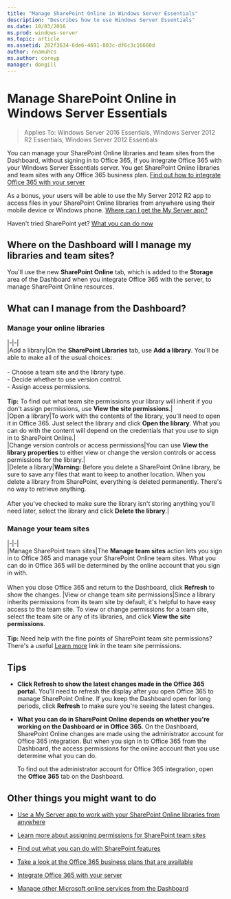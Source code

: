```yaml
---
title: "Manage SharePoint Online in Windows Server Essentials"
description: "Describes how to use Windows Server Essentials"
ms.date: 10/03/2016
ms.prod: windows-server
ms.topic: article
ms.assetid: 282f3634-6de6-4691-803c-df6c3c16660d
author: nnamuhcs
ms.author: coreyp
manager: dongill
---
```


# Manage SharePoint Online in Windows Server Essentials

>Applies To: Windows Server 2016 Essentials, Windows Server 2012 R2 Essentials, Windows Server 2012 Essentials

You can manage your  SharePoint Online libraries and team sites from the Dashboard, without signing in to  Office 365, if you integrate  Office 365 with your  Windows Server Essentials server. You get  SharePoint Online libraries and team sites with any  Office 365 business plan. [Find out how to integrate Office 365 with your server](Manage-Office-365-in-Windows-Server-Essentials.md)  
  
 As a bonus, your users will be able to use the My Server 2012 R2 app to access files in your  SharePoint Online libraries from anywhere using their mobile device or Windows phone. [Where can I get the My Server app?](../use/Use-the-My-Server-App-to-Connect-to-Windows-Server-Essentials.md)  
  
 Haven't tried SharePoint yet? [What you can do now](https://office.microsoft.com/office365-sharepoint-online-enterprise-help/get-started-with-sharepoint-2013-HA102772778.aspx)  
  
## Where on the Dashboard will I manage my libraries and team sites?  
 You'll use the new **SharePoint Online** tab, which is added to the **Storage** area of the Dashboard when you integrate  Office 365 with the server, to manage  SharePoint Online resources.  

  
## What can I manage from the Dashboard?  
  
### Manage your online libraries  
   
|-|-|  
|Add a library|On the **SharePoint Libraries** tab, use **Add a library**. You'll be able to make all of the usual choices:<br /><br /> -   Choose a team site and the library type.<br />-   Decide whether to use version control.<br />-   Assign access permissions.<br /><br /> **Tip:** To find out what team site permissions your library will inherit if you don't assign permissions, use **View the site permissions**.|  
|Open a library|To work with the contents of the library, you'll need to open it in  Office 365. Just select the library and click **Open the library**. What you can do with the content will depend on the credentials that you use to sign in to  SharePoint Online.|  
|Change version controls or access permissions|You can use **View the library properties** to either view or change the version controls or access permissions for the library.|  
|Delete a library|**Warning:** Before you delete a SharePoint Online library, be sure to save any files that want to keep to another location. When you delete a library from SharePoint, everything is deleted   permanently. There's no way to retrieve anything.<br /><br /> After you've checked to make sure the library isn't storing anything you'll need later, select the library and click **Delete the library**.|  
  
### Manage your team sites  
 
|-|-|  
|Manage SharePoint team sites|The **Manage team sites** action lets you sign in to  Office 365 and manage your  SharePoint Online team sites. What you can do in  Office 365 will be determined by the online account that you sign in with.<br /><br /> When you close  Office 365 and return to the Dashboard, click **Refresh** to show the changes. 
|View or change team site permissions|Since a library inherits permissions from its team site by default, it's helpful to have easy access to the team site. To view or change   permissions for a team site, select the team site or any of its libraries, and click **View the site permissions**.<br /><br /> **Tip:** Need help with the fine points of SharePoint team site permissions? There's a useful [Learn more](https://office.microsoft.com/office365-sharepoint-online-enterprise-help/introduction-control-user-access-with-permissions-HA102771919.aspx?CTT=5&origin=HA102771924) link in the team site permissions.  
  
## Tips  
  
-   **Click Refresh to show the latest changes made in the  Office 365 portal.** You'll need to refresh the display after you open  Office 365 to manage  SharePoint Online. If you keep the Dashboard open for long periods, click **Refresh** to make sure you're seeing the latest changes.  
  
-   **What you can do in  SharePoint Online depends on whether you're working on the Dashboard or in  Office 365.** On the Dashboard,  SharePoint Online changes are made using the administrator account for  Office 365 integration. But when you sign in to  Office 365 from the Dashboard, the access permissions for the online account that you use determine what you can do.  
  
     To find out the administrator account for  Office 365 integration, open the **Office 365** tab on the Dashboard.  
  
## Other things you might want to do  
  
-   [Use a My Server app to work with your SharePoint Online libraries from anywhere](../use/Use-the-My-Server-App-to-Connect-to-Windows-Server-Essentials.md)  
  
-   [Learn more about assigning permissions for SharePoint team sites](https://office.microsoft.com/office365-sharepoint-online-enterprise-help/introduction-control-user-access-with-permissions-HA102771919.aspx?CTT=5&origin=HA102771924)  
  
-   [Find out what you can do with SharePoint features](https://office.microsoft.com/office365-sharepoint-online-enterprise-help/get-started-with-sharepoint-2013-HA102772778.aspx)  
  
-   [Take a look at the Office 365 business plans that are available](https://office.microsoft.com/business/compare-office-365-for-business-plans-FX102918419.aspx?CR_CC=200061904&WT.srch=1&WT.mc_ID=PS_bing_O365Comm_what-is-office-365-for_Text)  
  
-   [Integrate Office 365 with your server](Manage-Office-365-in-Windows-Server-Essentials.md)  
  
-   [Manage other Microsoft online services from the Dashboard](Manage-Microsoft-Online-Services-in-Windows-Server-Essentials.md)
